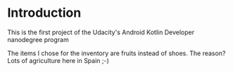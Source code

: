 # Introduction
This is the first project of the Udacity's Android Kotlin Developer nanodegree program

The items I chose for the inventory are fruits instead of shoes. The reason? Lots of agriculture here in Spain ;-)
